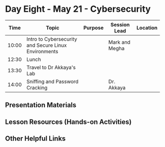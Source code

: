 # Day Eight - May 21 - Cybersecurity

| Time | Topic | Purpose | Session Lead | Location |
|------|-------|---------|--------------|----------|
| 10:00 | Intro to Cybersecurity and Secure Linux Environments | | Mark and Megha | | 
| 12:30 | Lunch | | | |
| 13:30 | Travel to Dr Akkaya's Lab | | | |
| 14:00 | Sniffing and Password Cracking | | Dr. Akkaya | | 

## Presentation Materials

## Lesson Resources (Hands-on Activities)

## Other Helpful Links
